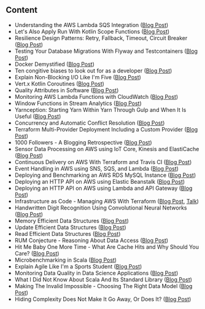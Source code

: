 ## Content

- Understanding the AWS Lambda SQS Integration ([Blog Post](aws_lambda_sqs/blog_post.md))
- Let's Also Apply Run With Kotlin Scope Functions ([Blog Post](kotlin_laawr/blog_post.md))
- Resilience Design Patterns: Retry, Fallback, Timeout, Circuit Breaker ([Blog Post](resilience-patterns/blog_post.md))
- Testing Your Database Migrations With Flyway and Testcontainers ([Blog Post](flyway_testcontainer/blog_post.md))
- Docker Demystified ([Blog Post](docker/blog_post.md))
- Ten congitive biases to look out for as a developer ([Blog Post](cognitive_biases/blog_post.md))
- Explain Non-Blocking I/O Like I'm Five ([Blog Post](nonblocking/blog_post.md))
- Vert.x Kotlin Coroutines ([Blog Post](vertx-kotlin-coroutines/blog_post.md))
- Quality Attributes in Software ([Blog Post](quality_attributes/blog_post.md))
- Monitoring AWS Lambda Functions with CloudWatch ([Blog Post](AWS_Lambda_Monitoring/blog_post.md))
- Window Functions in Stream Analytics ([Blog Post](streaming_window/blog_post.md))
- Yarnception: Starting Yarn Within Yarn Through Gulp and When It Is Useful ([Blog Post](yarngulpyarn/blog_post.md))
- Concurrency and Automatic Conflict Resolution ([Blog Post](conflicts/blog_post.md))
- Terraform Multi-Provider Deployment Including a Custom Provider ([Blog Post](https://blog.codecentric.de/en/2018/08/terraform-multi-provider-deployment-including-a-custom-provider/))
- 1000 Followers - A Blogging Retrospective ([Blog Post](1000followers/blog_post.md))
- Sensor Data Processing on AWS using IoT Core, Kinesis and ElastiCache ([Blog Post](AWS_iot/blog_post.md))
- Continuous Delivery on AWS With Terraform and Travis CI ([Blog Post](AWS_travis_terraform/blog_post.md))
- Event Handling in AWS using SNS, SQS, and Lambda ([Blog Post](AWS_sns_sqs/blog_post.md))
- Deploying and Benchmarking an AWS RDS MySQL Instance ([Blog Post](AWS_rds/blog_post.md))
- Deploying an HTTP API on AWS using Elastic Beanstalk ([Blog Post](AWS_elasticbeanstalk/blog_post.md))
- Deploying an HTTP API on AWS using Lambda and API Gateway ([Blog Post](AWS_lambda_api_gateway/blog_post.md))
- Infrastructure as Code - Managing AWS With Terraform ([Blog Post](AWS_infrastructure_as_code/blog_post.md), [Talk](AWS_infrastructure_as_code/hashicorpmeetup.pdf))
- Handwritten Digit Recognition Using Convolutional Neural Networks ([Blog Post](handwritten/blog_post.md))
- Memory Efficient Data Structures ([Blog Post](rum_memory/blog_post.md))
- Update Efficient Data Structures ([Blog Post](rum_update/blog_post.md))
- Read Efficient Data Structures ([Blog Post](rum_read/blog_post.md))
- RUM Conjecture - Reasoning About Data Access ([Blog Post](rum/blog_post.md))
- Hit Me Baby One More Time - What Are Cache Hits and Why Should You Care? ([Blog Post](cache/blog_post.md))
- Microbenchmarking in Scala ([Blog Post](microbenchmarking/blog_post.md))
- Explain Agile Like I'm a Sports Student ([Blog Post](agile/blog_post.md))
- Monitoring Data Quality in Data Science Applications ([Blog Post](ddq/blog_post.md))
- What I Did Not Know About Scala And Its Standard Library ([Blog Post](scala_standard_library/blog_post.md))
- Making The Invalid Impossible - Choosing The Right Data Model ([Blog Post](invalid_state_impossible/blog_post.md))
- Hiding Complexity Does Not Make It Go Away, Or Does It? ([Blog Post](hiding_complexity/blog_post.md))
